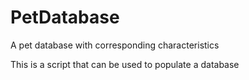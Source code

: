 # PetDatabase
A pet database with corresponding characteristics

This is a script that can be used to populate a database
